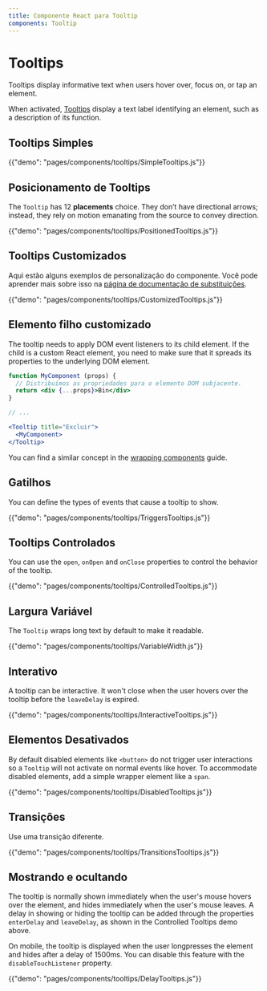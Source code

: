 ```yaml
---
title: Componente React para Tooltip
components: Tooltip
---
```


# Tooltips

<p class="description">Tooltips display informative text when users hover over, focus on, or tap an element.</p>

When activated, [Tooltips](https://material.io/design/components/tooltips.html) display a text label identifying an element, such as a description of its function.

## Tooltips Simples

{{"demo": "pages/components/tooltips/SimpleTooltips.js"}}

## Posicionamento de Tooltips

The `Tooltip` has 12 **placements** choice. They don’t have directional arrows; instead, they rely on motion emanating from the source to convey direction.

{{"demo": "pages/components/tooltips/PositionedTooltips.js"}}

## Tooltips Customizados

Aqui estão alguns exemplos de personalização do componente. Você pode aprender mais sobre isso na [página de documentação de substituições](/customization/components/).

{{"demo": "pages/components/tooltips/CustomizedTooltips.js"}}

## Elemento filho customizado

The tooltip needs to apply DOM event listeners to its child element. If the child is a custom React element, you need to make sure that it spreads its properties to the underlying DOM element.

```jsx
function MyComponent (props) {
  // Distribuímos as propriedades para o elemento DOM subjacente.
  return <div {...props}>Bin</div>
}

// ...

<Tooltip title="Excluir">
  <MyComponent>
</Tooltip>
```

You can find a similar concept in the [wrapping components](/guides/composition/#wrapping-components) guide.

## Gatilhos

You can define the types of events that cause a tooltip to show.

{{"demo": "pages/components/tooltips/TriggersTooltips.js"}}

## Tooltips Controlados

You can use the `open`, `onOpen` and `onClose` properties to control the behavior of the tooltip.

{{"demo": "pages/components/tooltips/ControlledTooltips.js"}}

## Largura Variável

The `Tooltip` wraps long text by default to make it readable.

{{"demo": "pages/components/tooltips/VariableWidth.js"}}

## Interativo

A tooltip can be interactive. It won't close when the user hovers over the tooltip before the `leaveDelay` is expired.

{{"demo": "pages/components/tooltips/InteractiveTooltips.js"}}

## Elementos Desativados

By default disabled elements like `<button>` do not trigger user interactions so a `Tooltip` will not activate on normal events like hover. To accommodate disabled elements, add a simple wrapper element like a `span`.

{{"demo": "pages/components/tooltips/DisabledTooltips.js"}}

## Transições

Use uma transição diferente.

{{"demo": "pages/components/tooltips/TransitionsTooltips.js"}}

## Mostrando e ocultando

The tooltip is normally shown immediately when the user's mouse hovers over the element, and hides immediately when the user's mouse leaves. A delay in showing or hiding the tooltip can be added through the properties `enterDelay` and `leaveDelay`, as shown in the Controlled Tooltips demo above.

On mobile, the tooltip is displayed when the user longpresses the element and hides after a delay of 1500ms. You can disable this feature with the `disableTouchListener` property.

{{"demo": "pages/components/tooltips/DelayTooltips.js"}}